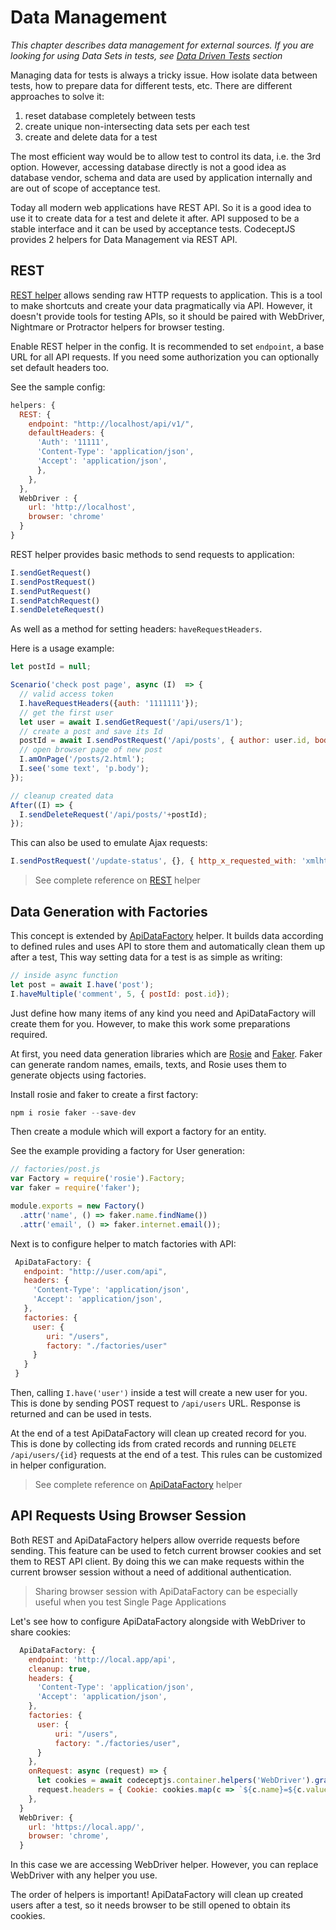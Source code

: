 # Data Management

*This chapter describes data management for external sources. If you are looking for using Data Sets in tests, see [Data Driven Tests](http://codecept.io/advanced/#data-drivern-tests) section*

Managing data for tests is always a tricky issue. How isolate data between tests, how to prepare data for different tests, etc.
There are different approaches to solve it:

1.  reset database completely between tests
2.  create unique non-intersecting data sets per each test
3.  create and delete data for a test

The most efficient way would be to allow test to control its data, i.e. the 3rd option.
However, accessing database directly is not a good idea as database vendor, schema and data are used by application internally and are out of scope of acceptance test.

Today all modern web applications have REST API. So it is a good idea to use it to create data for a test and delete it after.
API supposed to be a stable interface and it can be used by acceptance tests. CodeceptJS provides 2 helpers for Data Management via REST API.

## REST

[REST helper](http://codecept.io/helpers/REST/) allows sending raw HTTP requests to application.
This is a tool to make shortcuts and create your data pragmatically via API. However, it doesn't provide tools for testing APIs, so it should be paired with WebDriver, Nightmare or Protractor helpers for browser testing.

Enable REST helper in the config. It is recommended to set `endpoint`, a base URL for all API requests. If you need some authorization you can optionally set default headers too.

See the sample config:

```js
helpers: {
  REST: {
    endpoint: "http://localhost/api/v1/",
    defaultHeaders: {
      'Auth': '11111',
      'Content-Type': 'application/json',
      'Accept': 'application/json',
      },
    },
  },
  WebDriver : {
    url: 'http://localhost',
    browser: 'chrome'
  }
}
```

REST helper provides basic methods to send requests to application:

```js
I.sendGetRequest()
I.sendPostRequest()
I.sendPutRequest()
I.sendPatchRequest()
I.sendDeleteRequest()
```

As well as a method for setting headers: `haveRequestHeaders`.

Here is a usage example:

```js
let postId = null;

Scenario('check post page', async (I)  => {
  // valid access token
  I.haveRequestHeaders({auth: '1111111'});
  // get the first user
  let user = await I.sendGetRequest('/api/users/1');
  // create a post and save its Id
  postId = await I.sendPostRequest('/api/posts', { author: user.id, body: 'some text' });
  // open browser page of new post
  I.amOnPage('/posts/2.html');
  I.see('some text', 'p.body');
});

// cleanup created data
After((I) => {
  I.sendDeleteRequest('/api/posts/'+postId);
});
```

This can also be used to emulate Ajax requests:

```js
I.sendPostRequest('/update-status', {}, { http_x_requested_with: 'xmlhttprequest' });
```

> See complete reference on [REST](http://codecept.io/helpers/REST) helper

## Data Generation with Factories

This concept is extended by [ApiDataFactory](http://codecept.io/helpers/ApiDataFactory/) helper.
It builds data according to defined rules and uses API to store them and automatically clean them up after a test,
This way setting data for a test is as simple as writing:

```js
// inside async function
let post = await I.have('post');
I.haveMultiple('comment', 5, { postId: post.id});
```

Just define how many items of any kind you need and ApiDataFactory will create them for you.
However, to make this work some preparations required.

At first, you need data generation libraries which are [Rosie](https://github.com/rosiejs/rosie) and [Faker](https://www.npmjs.com/package/faker). Faker can generate random names, emails, texts, and Rosie uses them
to generate objects using factories.

Install rosie and faker to create a first factory:

```js
npm i rosie faker --save-dev
```

Then create a module which will export a factory for an entity.

See the example providing a factory for User generation:

```js
// factories/post.js
var Factory = require('rosie').Factory;
var faker = require('faker');

module.exports = new Factory()
  .attr('name', () => faker.name.findName())
  .attr('email', () => faker.internet.email());
```

Next is to configure helper to match factories with API:

```js
 ApiDataFactory: {
   endpoint: "http://user.com/api",
   headers: {
     'Content-Type': 'application/json',
     'Accept': 'application/json',
   },
   factories: {
     user: {
        uri: "/users",
        factory: "./factories/user"
     }
   }
 }
```

Then, calling `I.have('user')` inside a test will create a new user for you.
This is done by sending POST request to `/api/users` URL. Response is returned and can be used in tests.

At the end of a test ApiDataFactory will clean up created record for you. This is done by collecting
ids from crated records and running `DELETE /api/users/{id}` requests at the end of a test.
This rules can be customized in helper configuration.

> See complete reference on [ApiDataFactory](http://codecept.io/helpers/ApiDataFactory) helper

## API Requests Using Browser Session

Both REST and ApiDataFactory helpers allow override requests before sending.
This feature can be used to fetch current browser cookies and set them to REST API client.
By doing this we can make requests within the current browser session without a need of additional authentication.

> Sharing browser session with ApiDataFactory can be especially useful when you test Single Page Applications

Let's see how to configure ApiDataFactory alongside with WebDriver to share cookies:

```js
  ApiDataFactory: {
    endpoint: 'http://local.app/api',
    cleanup: true,
    headers: {
      'Content-Type': 'application/json',
      'Accept': 'application/json',
    },
    factories: {
      user: {
          uri: "/users",
          factory: "./factories/user",
      }
    },
    onRequest: async (request) => {
      let cookies = await codeceptjs.container.helpers('WebDriver').grabCookie();
      request.headers = { Cookie: cookies.map(c => `${c.name}=${c.value}`).join('; ') };
    },
  }
  WebDriver: {
    url: 'https://local.app/',
    browser: 'chrome',
  }
```

In this case we are accessing WebDriver helper. However, you can replace WebDriver with any helper you use.

The order of helpers is important! ApiDataFactory will clean up created users after a test,
so it needs browser to be still opened to obtain its cookies.